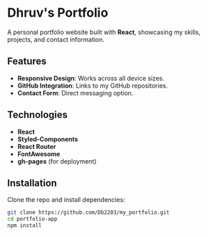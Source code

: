 # Dhruv's Portfolio

A personal portfolio website built with **React**, showcasing my skills, projects, and contact information.

## Features
- **Responsive Design**: Works across all device sizes.
- **GitHub Integration**: Links to my GitHub repositories.
- **Contact Form**: Direct messaging option.

## Technologies
- **React**
- **Styled-Components**
- **React Router**
- **FontAwesome**
- **gh-pages** (for deployment)

## Installation

Clone the repo and install dependencies:

```bash
git clone https://github.com/Db2203/my_portfolio.git
cd portfolio-app
npm install
